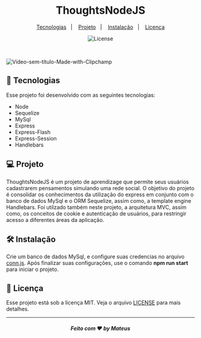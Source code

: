 <h1 align="center">
 ThoughtsNodeJS
</h1>

<p align="center">
  <a href="#-tecnologias">Tecnologias</a>&nbsp;&nbsp;&nbsp;|&nbsp;&nbsp;&nbsp;
  <a href="#-projeto">Projeto</a>&nbsp;&nbsp;&nbsp;|&nbsp;&nbsp;&nbsp;
  <a href="#-instalação">Instalação</a>&nbsp;&nbsp;&nbsp;|&nbsp;&nbsp;&nbsp;
  <a href="#memo-licença">Licença</a>
</p>

<p align="center">
  <img alt="License" src="https://img.shields.io/static/v1?label=license&message=MIT&color=49AA26&labelColor=000000">
</p>
<br>

![Vídeo-sem-título-Made-with-Clipchamp](https://github.com/MateusSantosF/ThoughtsNodeJS/assets/62969620/1b185ae6-d416-4414-9524-4dba4e35e59a)


## 🚀 Tecnologias

Esse projeto foi desenvolvido com as seguintes tecnologias:

- Node
- Sequelize
- MySql
- Express
- Express-Flash
- Express-Session
- Handlebars

## 💻 Projeto
  
  ThoughtsNodeJS é um projeto de aprendizage que permite seus usuários cadastrarem pensamentos simulando uma rede social. O objetivo do projeto é consolidar os conhecimentos da utilização do express em conjunto com o banco de dados MySql e o ORM Sequelize, assim como, a template engine Handlebars. Foi utilzado também neste projeto, a arquitetura MVC, assim como, os conceitos de cookie e autenticação de usuários, para restringir acesso a diferentes áreas da aplicação.

## 🛠 Instalação

  Crie um banco de dados MySql, e configure suas credencias no arquivo [conn.js](src/db/conn.js). Após finalizar suas configurações, use o comando  <b>npm run start</b> para iniciar o projeto.

## :memo: Licença

Esse projeto está sob a licença MIT. Veja o arquivo [LICENSE](/LICENSE) para mais detalhes.

---

<h5 align="center">
 Feito com ♥ by Mateus
</h5>

